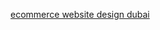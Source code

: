 <a href="https://webdeveloper-dubai.blogspot.com/2024/08/why-is-ecommerce-website-design-in.html">ecommerce website design dubai</a>
